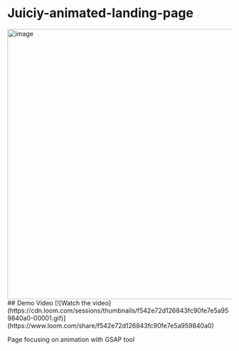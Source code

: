 # Juiciy-animated-landing-page
<img width="1353" height="607" alt="image" src="https://github.com/user-attachments/assets/05e4cf30-2e34-47f6-bf30-06cccb9833c8" />
## Demo Video
[![Watch the video](https://cdn.loom.com/sessions/thumbnails/f542e72d126843fc90fe7e5a959840a0-00001.gif)](https://www.loom.com/share/f542e72d126843fc90fe7e5a959840a0)

Page focusing on animation with GSAP tool 
